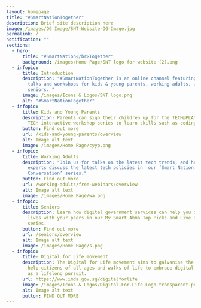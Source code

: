 ```yaml
---
layout: homepage
title: "#SmartNationTogether"
description: Brief site description here
image: /images/OG Image/SNT-Website-OG-Image.jpg
permalink: /
notification: ""
sections:
  - hero:
      title: "#SmartNation</br>Together"
      background: /images/Home Page/SNT logo for website (2).png
  - infopic:
      title: Introduction
      description: "#SmartNationTogether is an online channel featuring tech-related
        talks and workshops for kids & young parents, working adults, and
        seniors. "
      image: /images/Icons & Logos/SNT logo.png
      alt: "#SmartNationTogether"
  - infopic:
      title: Kids and Young Parents
      description: Parents can sign their children up for the TECH@PLAY or FUN WITH
        TECH interactive workshop series to learn skills such as coding and AI.
      button: Find out more
      url: /kids-and-young-parents/overview
      alt: Image alt text
      image: /images/Home Page/cyyp.png
  - infopic:
      title: Working Adults
      description: "Join us for talks on the latest tech trends, and hear our subject
        experts discuss the latest tech policies in  our ‘Smart Nation: In
        Conversation’ series."
      button: Find out more
      url: /working-adults/free-webinars/overview
      alt: Image alt text
      image: /images/Home Page/wa.png
  - infopic:
      title: Seniors
      description: Learn how digital government services can help you in your daily
        lives with your peers in our My Smart Ahma Top Picks and Live Smart
        series.
      button: Find out more
      url: /seniors/overview
      alt: Image alt text
      image: /images/Home Page/s.png
  - infopic:
      title: Digital for Life movement
      description: The Digital for Life movement aims to galvanise the community to
        help citizens of all ages and walks of life to embrace digital learning
        as a lifelong pursuit.
      url: https://www.imda.gov.sg/digitalforlife
      image: /images/Icons & Logos/Digital-For-Life-Logo-transparent.png
      alt: Image alt text
      button: FIND OUT MORE
---
```



